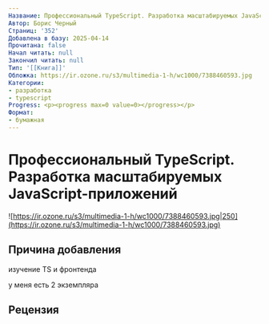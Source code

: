 ```yaml
---
Название: Профессиональный TypeScript. Разработка масштабируемых JavaScript-приложений
Автор: Борис Черный
Страниц: '352'
Добавлена в базу: 2025-04-14
Прочитана: false
Начал читать: null
Закончил читать: null
Тип: '[[Книга]]'
Обложка: https://ir.ozone.ru/s3/multimedia-1-h/wc1000/7388460593.jpg
Категории:
- разработка
- typescript
Progress: <p><progress max=0 value=0></progress></p>
Формат:
- бумажная
---
```

# Профессиональный TypeScript. Разработка масштабируемых JavaScript-приложений

![https://ir.ozone.ru/s3/multimedia-1-h/wc1000/7388460593.jpg|250](https://ir.ozone.ru/s3/multimedia-1-h/wc1000/7388460593.jpg)

## Причина добавления

изучение TS и фронтенда

у меня есть 2 экземпляра

## Рецензия